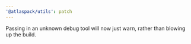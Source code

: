```yaml
---
'@atlaspack/utils': patch
---
```


Passing in an unknown debug tool will now just warn, rather than blowing up the build.
